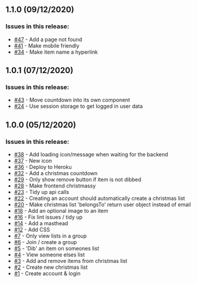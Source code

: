 ## 1.1.0 (09/12/2020) 


### Issues in this release:

* [#47](https://github.com/iamtomhewitt/christmas-list-organiser/issues/47) - Add a page not found
* [#41](https://github.com/iamtomhewitt/christmas-list-organiser/issues/41) - Make mobile friendly
* [#34](https://github.com/iamtomhewitt/christmas-list-organiser/issues/34) - Make item name a hyperlink



## 1.0.1 (07/12/2020) 


### Issues in this release:

* [#43](https://github.com/iamtomhewitt/christmas-list-organiser/issues/43) - Move countdown into its own component
* [#24](https://github.com/iamtomhewitt/christmas-list-organiser/issues/24) - Use session storage to get logged in user data



## 1.0.0 (05/12/2020) 


### Issues in this release:

* [#38](https://github.com/iamtomhewitt/christmas-list-organiser/issues/38) - Add loading icon/message when waiting for the backend
* [#37](https://github.com/iamtomhewitt/christmas-list-organiser/issues/37) - New icon
* [#36](https://github.com/iamtomhewitt/christmas-list-organiser/issues/36) - Deploy to Heroku
* [#32](https://github.com/iamtomhewitt/christmas-list-organiser/issues/32) - Add a christmas countdown
* [#29](https://github.com/iamtomhewitt/christmas-list-organiser/issues/29) - Only show remove button if item is not dibbed
* [#28](https://github.com/iamtomhewitt/christmas-list-organiser/issues/28) - Make frontend christmassy
* [#23](https://github.com/iamtomhewitt/christmas-list-organiser/issues/23) - Tidy up api calls
* [#22](https://github.com/iamtomhewitt/christmas-list-organiser/issues/22) - Creating an account should automatically create a christmas list
* [#20](https://github.com/iamtomhewitt/christmas-list-organiser/issues/20) - Make christmas list 'belongsTo' return user object instead of email
* [#18](https://github.com/iamtomhewitt/christmas-list-organiser/issues/18) - Add an optional image to an item
* [#16](https://github.com/iamtomhewitt/christmas-list-organiser/issues/16) - Fix lint issues / tidy up
* [#14](https://github.com/iamtomhewitt/christmas-list-organiser/issues/14) - Add a masthead
* [#12](https://github.com/iamtomhewitt/christmas-list-organiser/issues/12) - Add CSS
* [#7](https://github.com/iamtomhewitt/christmas-list-organiser/issues/7) - Only view lists in a group
* [#6](https://github.com/iamtomhewitt/christmas-list-organiser/issues/6) - Join / create a group
* [#5](https://github.com/iamtomhewitt/christmas-list-organiser/issues/5) - 'Dib' an item on someones list
* [#4](https://github.com/iamtomhewitt/christmas-list-organiser/issues/4) - View someone elses list
* [#3](https://github.com/iamtomhewitt/christmas-list-organiser/issues/3) - Add and remove items from christmas list
* [#2](https://github.com/iamtomhewitt/christmas-list-organiser/issues/2) - Create new christmas list
* [#1](https://github.com/iamtomhewitt/christmas-list-organiser/issues/1) - Create account & login
